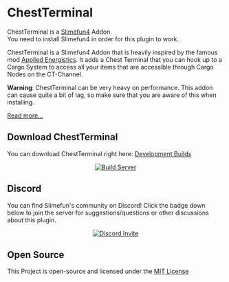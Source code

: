 # ChestTerminal
ChestTerminal is a [Slimefun4](https://github.com/TheBusyBiscuit/Slimefun4/) Addon.<br>
You need to install Slimefun4 in order for this plugin to work.

ChestTerminal is a Slimefun4 Addon that is heavily inspired by the famous mod [Applied Energistics](https://www.curseforge.com/minecraft/mc-mods/applied-energistics-2).
It adds a Chest Terminal that you can hook up to a Cargo System to access all your items that are accessible through Cargo Nodes on the CT-Channel.

**Warning**: ChestTerminal can be very heavy on performance. This addon can cause quite a bit of lag, so make sure that you are aware of this when installing.

[Read more...](https://github.com/TheBusyBiscuit/Slimefun4/wiki/ChestTerminal)

## Download ChestTerminal
You can download ChestTerminal right here: [Development Builds](https://thebusybiscuit.github.io/builds/TheBusyBiscuit/ChestTerminal/master/)

<p align="center">
  <a href="https://thebusybiscuit.github.io/builds/TheBusyBiscuit/ChestTerminal/master/">
    <img src="https://thebusybiscuit.github.io/builds/TheBusyBiscuit/ChestTerminal/master/badge.svg" alt="Build Server"/>
  </a>
</p>

## Discord
You can find Slimefun's community on Discord!
Click the badge down below to join the server for suggestions/questions or other discussions about this plugin.
<p align="center">
  <a href="https://discord.gg/fsD4Bkh">
    <img src="https://img.shields.io/discord/565557184348422174?color=7289DA&label=Discord&style=for-the-badge" alt="Discord Invite"/>
  </a>
</p>

## Open Source
This Project is open-source and licensed under the [MIT License](https://github.com/TheBusyBiscuit/ChestTerminal/blob/master/LICENSE)
